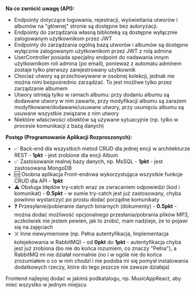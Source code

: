 __Na co zwrócić uwagę (API):__
- Endpointy dotyczące logowania, rejestracji, wyświetlania utworów i albumów na "głównej" stronie są dostępne bez autoryzacji.
- Endpointy do zarządzania własną biblioteką są dostępne wyłącznie zalogowanym użytkownikom przez JWT
- Endpointy do zarządzania ogólną bazą utworów i albumów są dostępne wyłącznie zalogowanym użytkownikom przez JWT z rolą admina
- UserController posiada specjalny endpoint do nadawania innym użytkownikom roli admina (po email), ponieważ z automatu adminem zostaje tylko pierwszy zarejestrowany użytkownik
- Chociaż utwory są przechowywane w osobnej kolekcji, jednak nie można nimi bezpośrednio zarządzać. To jest możliwe tylko przez zarządzanie albumem
- Utwory istnieją tylko w ramach albumu: przy dodaniu albumu są dodawane utwory w nim zawarte, przy modyfikacji albumu są zarazem modyfikowane/dodawane/usuwane utwory, przy usunięciu albumu są usuwane wszystkie związane z nim utwory
- Niektóre właściwości obiektów są używane sytuacyjnie (np. tylko w procesie komunikacji z bazą danych)

__Postęp (Programowanie Aplikacji Rozproszonych):__
- ✅ Back-end dla wszystkich metod CRUD dla jednej encji w architekturze REST - __1pkt__ - jest zrobione dla encji Album
- ✅ Zastosowanie realnej bazy danych, np. MsSQL - __1pkt__ - jest zastosowana MongoDB
- 🆘 Osobna aplikacja Front-endowa wykorzystująca wszystkie funkcje CRUD dla API - __1pkt__
- ⚠️ Obsługa błędów try-catch wraz ze zwracaniem odpowiedzi (kod i komunikat) - __0.5pkt__ - w sumie try-catch jest już zastosowany, chyba powinno wystarczyć po prostu dodać porządne komunikaty
- ❓ Przesyłanie/pobieranie danych binarnych (dokumenty) - __0.5pkt__ - można dodać możliwość opcjonalnego przesłania/pobrania plików MP3, aczkolwiek nie jestem pewien, jak to zrobić, mam nadzieje, że to pojawi się na zajęciach
- ☠️ Inne niewymienione (np. Pełna autentyfikacja, Implementacja kolejekowania w RabbitMQ) - od __0pkt__ do __1pkt__ - autentyfikacja chyba jest już zrobiona (bo nie do końca rozumiem, co znaczy "Pełna"), a RabbitMQ mi nie działał normalnie (no i w ogóle nie do końca zrozumiałem o co w nim chodzi i nie podoba mi się pomysł instalowania dodatkowych rzeczy, które do tego jeszcze nie zawsze działaja)

Frontend najlepiej dodać w jakimś podkatalogu, np. MusicAppReact, aby mieć wszystko w jednym miejscu

